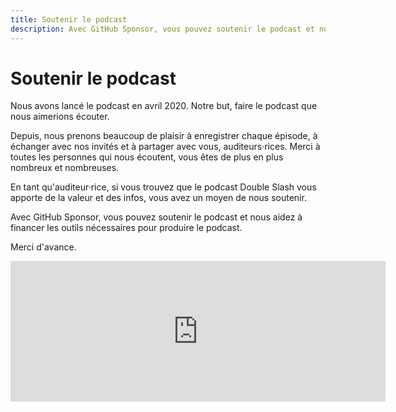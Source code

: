 ```yaml
---
title: Soutenir le podcast
description: Avec GitHub Sponsor, vous pouvez soutenir le podcast et nous aidez à financer les outils nécessaires pour produire le podcast.
---
```



# Soutenir le podcast

Nous avons lancé le podcast en avril 2020. Notre but, faire le podcast que nous aimerions écouter.

Depuis, nous prenons beaucoup de plaisir à enregistrer chaque épisode, à échanger avec nos invités et à partager avec vous, auditeurs·rices.
Merci à toutes les personnes qui nous écoutent, vous êtes de plus en plus nombreux et nombreuses.

En tant qu'auditeur·rice, si vous trouvez que le podcast Double Slash vous apporte de la valeur et des infos, vous avez un moyen de nous soutenir.

Avec GitHub Sponsor, vous pouvez soutenir le podcast et nous aidez à financer les outils nécessaires pour produire le podcast.

Merci d'avance.

<iframe src="https://github.com/sponsors/double-slash-podcast/card" title="Sponsor double-slash-podcast" height="225" width="600" style="border: 0;"></iframe>

